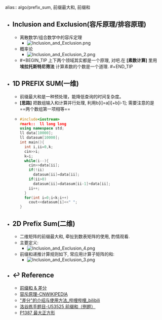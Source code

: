 alias:: algo/prefix_sum, 前缀最大和, 前缀和

- ## Inclusion and Exclusion(容斥原理/排容原理)
  - 离散数学/组合数学中的容斥定理
    - ![Inclusion_and_Exclusion.png](../assets/Inclusion_and_Exclusion_1675590802283_0.png)
  - 概率论
    - ![Inclusion_and_Exclusion_2.png](../assets/Inclusion_and_Exclusion_2_1675590830580_0.png)
  - #+BEGIN_TIP
    上下两个领域其实都是一个原理, 对吧.在 **[素数计算]** 里用 **埃拉托斯特尼筛法** 计算素数的个数是一个道理.
    #+END_TIP
- ## 1D PREFIX SUM(一维)
  - 前缀最大和是一种预处理，能降低查询的时间复杂度。
  - **[思路]** 把数组输入和计算并行处理, 利用b[i]=a[i]+b[i-1]; 需要注意的是 ==两个数组第一项相等==
  - ```cpp
    #include<iostream>
    #mark::  ll long long
    using namespace std;
    ll data[10000];
    ll datasum[10000];
    int main(){
      int i,ii=0,k;
      cin>>i;
      k=i;
      while(i--){
        cin>>data[ii];
        if(!ii)
          datasum[ii]=data[ii];
        if(ii>0)
          datasum[ii]=datasum[ii-1]+data[ii];
        ii++;
      }
      for(int i=0;i<k;i++)
        cout<<datasum[i]<<" ";
    }
    ```
- ## 2D Prefix Sum(二维)
  - 二维矩阵的前缀最大和,  牵扯到数表矩阵的使用, 酌情观看.
  - 主要定义:
    - ![Inclusion_and_Exclusion_4.png](../assets/Inclusion_and_Exclusion_4_1675590925879_0.png)
  - 前缀和递推计算规则如下, 常应用计算子矩阵的和:
    - ![Inclusion_and_Exclusion_3.png](../assets/Inclusion_and_Exclusion_3_1675590935379_0.png)
- ## ↩ Reference
  - [前缀和 & 差分](https://oi-wiki.org/basic/prefix-sum/)
  - [容斥原理-CNWIKIPEDIA](https://zh.wikipedia.org/wiki/%E6%8E%92%E5%AE%B9%E5%8E%9F%E7%90%86)
  - ["差分"的介绍与使用方法_哔哩哔哩_bilibili](https://www.bilibili.com/video/BV1SM4y1V79z/)
  - [洛谷练手题目-U53525 前缀和（例题）](https://www.luogu.com.cn/problem/U53525)
  - [P1387 最大正方形](https://www.luogu.com.cn/problem/P1387)